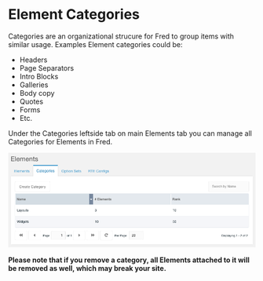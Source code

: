 # Element Categories

Categories are an organizational strucure for Fred to group items with similar usage. Examples Element categories could be:

- Headers
- Page Separators
- Intro Blocks
- Galleries
- Body copy
- Quotes
- Forms
- Etc.

Under the Categories leftside tab on main Elements tab you can manage all Categories for Elements in Fred.

![Categories Grid](img/categories_grid.png)

**Please note that if you remove a category, all Elements attached to it will be removed as well, which may break your site.**
